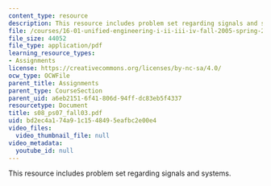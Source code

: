 ```yaml
---
content_type: resource
description: This resource includes problem set regarding signals and systems.
file: /courses/16-01-unified-engineering-i-ii-iii-iv-fall-2005-spring-2006/bd2ec4a174a91c1548495eafbc2e00e4_s08_ps07_fall03.pdf
file_size: 44052
file_type: application/pdf
learning_resource_types:
- Assignments
license: https://creativecommons.org/licenses/by-nc-sa/4.0/
ocw_type: OCWFile
parent_title: Assignments
parent_type: CourseSection
parent_uid: a6eb2151-6f41-806d-94ff-dc83eb5f4337
resourcetype: Document
title: s08_ps07_fall03.pdf
uid: bd2ec4a1-74a9-1c15-4849-5eafbc2e00e4
video_files:
  video_thumbnail_file: null
video_metadata:
  youtube_id: null
---
```

This resource includes problem set regarding signals and systems.